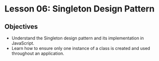 # Lesson 06: Singleton Design Pattern

## Objectives

- Understand the Singleton design pattern and its implementation in JavaScript.
- Learn how to ensure only one instance of a class is created and used throughout an application.

